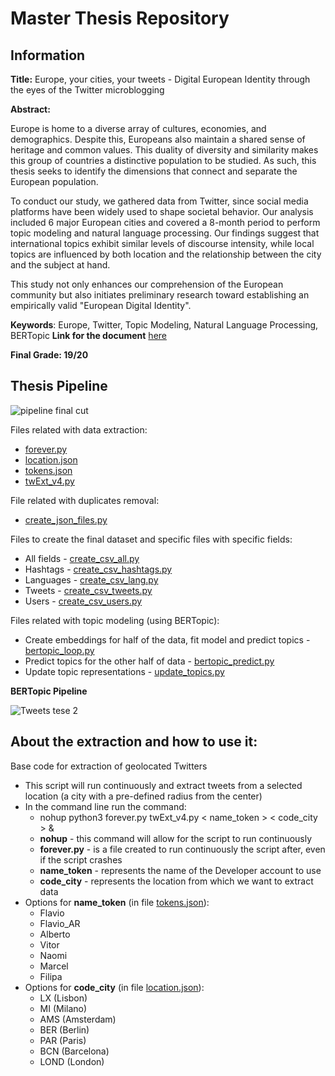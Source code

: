 # Master Thesis Repository

## Information
**Title:** Europe, your cities, your tweets - Digital European Identity through the eyes of the Twitter microblogging

**Abstract:**

Europe is home to a diverse array of cultures, economies, and demographics. Despite this, Europeans also maintain a shared sense of heritage and common values. This duality of diversity and similarity makes this group of countries a distinctive population to be studied. As such, this thesis seeks to identify the dimensions that connect and separate the European population.

To conduct our study, we gathered data from Twitter, since social media platforms have been widely used to shape societal behavior. Our analysis included 6 major European cities and covered a 8-month period to perform topic modeling and natural language processing. Our findings suggest that international topics exhibit similar levels of discourse intensity, while local topics are influenced by both location and the relationship between the city and the subject at hand.

This study not only enhances our comprehension of the European community but also initiates preliminary research toward establishing an empirically valid "European Digital Identity".

**Keywords**: Europe, Twitter, Topic Modeling, Natural Language Processing, BERTopic
**Link for the document** [here](https://run.unl.pt/handle/10362/163657)

**Final Grade: 19/20**
## Thesis Pipeline
![pipeline final cut](https://github.com/filipacarreira/master_thesis/assets/79151739/7e319c13-ad82-4a79-8513-851ca1806a01)

Files related with data extraction:
- [forever.py](https://github.com/filipacarreira/master_thesis/blob/main/forever.py)
- [location.json](https://github.com/filipacarreira/master_thesis/blob/main/location.json)
- [tokens.json](https://github.com/filipacarreira/master_thesis/blob/main/tokens.json)
- [twExt_v4.py](https://github.com/filipacarreira/master_thesis/blob/main/twExt_v4.py)

File related with duplicates removal:
- [create_json_files.py](https://github.com/filipacarreira/master_thesis/blob/main/create_json_files.py)

Files to create the final dataset and specific files with specific fields:
- All fields - [create_csv_all.py](https://github.com/filipacarreira/master_thesis/blob/main/create_csv_all.py)
- Hashtags - [create_csv_hashtags.py](https://github.com/filipacarreira/master_thesis/blob/main/create_csv_hashtags.py)
- Languages - [create_csv_lang.py](https://github.com/filipacarreira/master_thesis/blob/main/create_csv_lang.py)
- Tweets - [create_csv_tweets.py](https://github.com/filipacarreira/master_thesis/blob/main/create_csv_tweets.py)
- Users - [create_csv_users.py](https://github.com/filipacarreira/master_thesis/blob/main/create_csv_users.py)

Files related with topic modeling (using BERTopic):
- Create embeddings for half of the data, fit model and predict topics - [bertopic_loop.py](https://github.com/filipacarreira/master_thesis/blob/main/bertopic_loop.py)
- Predict topics for the other half of data - [bertopic_predict.py](https://github.com/filipacarreira/master_thesis/blob/main/bertopic_predict.py)
- Update topic representations - [update_topics.py](https://github.com/filipacarreira/master_thesis/blob/main/update_topics.py)
  
**BERTopic Pipeline**

![Tweets tese 2](https://github.com/filipacarreira/master_thesis/assets/79151739/879d242e-89e8-425f-b990-8d8755773549)

## About the extraction and how to use it:
Base code for extraction of geolocated Twitters
- This script will run continuously and extract tweets from a selected location (a city with a pre-defined radius from the center)
- In the command line run the command:
   - nohup python3 forever.py twExt_v4.py < name_token > < code_city > &
   - **nohup** - this command will allow for the script to run continuously
   - **forever.py** - is a file created to run continuously the script after, even if the script crashes
   - **name_token** - represents the name of the Developer account to use
   - **code_city** - represents the location from which we want to extract data
 - Options for **name_token** (in file [tokens.json](https://github.com/filipacarreira/master_thesis/blob/main/tokens.json)):
   - Flavio
   - Flavio_AR
   - Alberto
   - Vitor
   - Naomi
   - Marcel
   - Filipa
 - Options for **code_city** (in file [location.json](https://github.com/filipacarreira/master_thesis/blob/main/location.json)):
   - LX (Lisbon)
   - MI (Milano)
   - AMS (Amsterdam)
   - BER (Berlin)
   - PAR (Paris)
   - BCN (Barcelona)
   - LOND (London)
